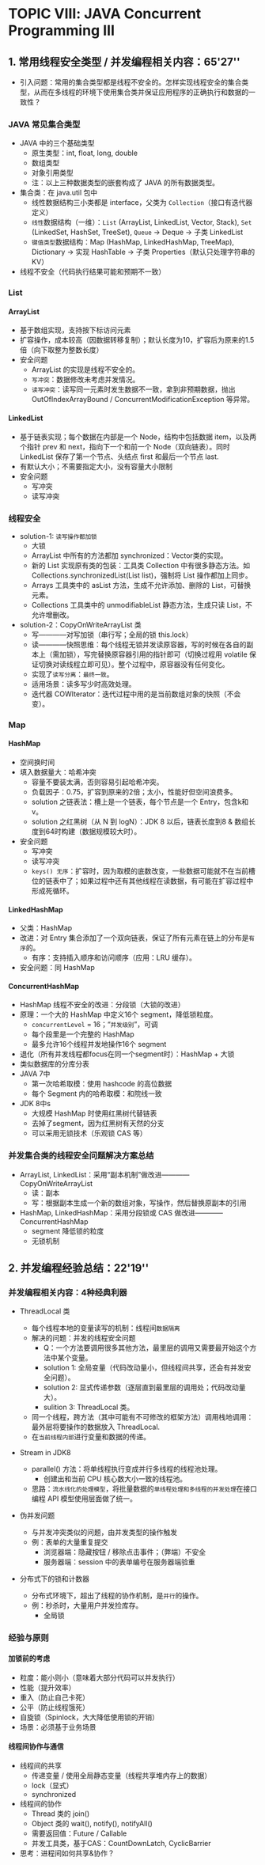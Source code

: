 # TOPIC Ⅷ: JAVA Concurrent Programming Ⅲ
## 1. 常用线程安全类型 / 并发编程相关内容：65'27''
* 引入问题：常用的集合类型都是线程不安全的。怎样实现线程安全的集合类型，从而在多线程的环境下使用集合类并保证应用程序的正确执行和数据的一致性？

### JAVA 常见集合类型
* JAVA 中的三个基础类型
    * 原生类型：int, float, long, double
    * 数组类型
    * 对象引用类型
    * 注：以上三种数据类型的嵌套构成了 JAVA 的所有数据类型。
* 集合类：在 java.util 包中
    * 线性数据结构三小类都是 interface，父类为 `Collection`（接口有迭代器定义） 
    * `线性`数据结构（一维）：`List` (ArrayList, LinkedList, Vector, Stack), `Set` (LinkedSet, HashSet, TreeSet), `Queue` -> Deque -> 子类 LinkedList
    * `键值类型`数据结构：Map (HashMap, LinkedHashMap, TreeMap), Dictionary -> 实现 HashTable -> 子类 Properties（默认只处理字符串的KV）
* 线程不安全（代码执行结果可能和预期不一致）

### List
#### ArrayList
* 基于数组实现，支持按下标访问元素
* 扩容操作，成本较高（因数据转移复制）；默认长度为10，扩容后为原来的1.5倍（向下取整为整数长度）
* 安全问题
    * ArrayList 的实现是线程不安全的。
    * `写冲突`：数据修改未考虑并发情况。
    * `读写冲突`：读写同一元素时发生数据不一致，拿到非预期数据，抛出 OutOfIndexArrayBound / ConcurrentModificationException 等异常。

#### LinkedList
* 基于链表实现；每个数据在内部是一个 Node，结构中包括数据 item，以及两个指针 prev 和 next，指向下一个和前一个 Node（双向链表）。同时 LinkedList 保存了第一个节点、头结点 first 和最后一个节点 last.
* 有默认大小；不需要指定大小，没有容量大小限制
* 安全问题
    * 写冲突
    * 读写冲突

### 线程安全
* solution-1: `读写操作都加锁`
    * 大锁
    * ArrayList 中所有的方法都加 synchronized：Vector类的实现。
    * 新的 List 实现原有类的包装：工具类 Collection 中有很多静态方法。如 Collections.synchronizedList(List<T> list)，强制将 List 操作都加上同步。
    * Arrays 工具类中的 asList 方法，生成不允许添加、删除的 List，可替换元素。
    * Collections 工具类中的 unmodifiableList 静态方法，生成只读 List，不允许增删改。
* solution-2：CopyOnWriteArrayList 类
    * 写————对写加锁（串行写；全局的锁 this.lock）
    * 读————快照思维：每个线程无锁并发读原容器，写的时候在各自的副本上（需加锁），写完替换原容器引用的指针即可（切换过程用 volatile 保证切换对读线程立即可见）。整个过程中，原容器没有任何变化。
    * 实现了`读写分离`：`最终一致`。
    * 适用场景：读多写少时高效处理。
    * 迭代器 COWIterator：迭代过程中用的是当前数组对象的快照（不会变）。

### Map
#### HashMap
* 空间换时间
* 填入数据量大：哈希冲突
    * 容量不要装太满，否则容易引起哈希冲突。
    * 负载因子：0.75，扩容到原来的2倍；太小，性能好但空间浪费多。
    * solution 之链表法：槽上是一个链表，每个节点是一个 Entry，包含k和v。
    * solution 之红黑树（从 N 到 logN）：JDK 8 以后，链表长度到8 & 数组长度到64时构建（数据规模较大时）。
* 安全问题
    * 写冲突
    * 读写冲突
    * `keys() 无序`：扩容时，因为取模的底数改变，一些数据可能就不在当前槽位的链表中了；如果过程中还有其他线程在读数据，有可能在扩容过程中形成死循环。

#### LinkedHashMap
* 父类：HashMap
* 改进：对 Entry 集合添加了一个双向链表，保证了所有元素在链上的分布是`有序`的。
    * 有序：支持插入顺序和访问顺序（应用：LRU 缓存）。
* 安全问题：同 HashMap

#### ConcurrentHashMap
* HashMap 线程不安全的改进：分段锁（大锁的改进）
* 原理：一个大的 HashMap 中定义16个 segment，降低锁粒度。
    * `concurrentLevel` = 16；“`并发级别`”，可调
    * 每个段里是一个完整的 HashMap
    * 最多允许16个线程并发地操作16个 segment
* 退化（所有并发线程都focus在同一个segment时）：HashMap + 大锁
* 类似数据库的分库分表
* JAVA 7中
    * 第一次哈希取模：使用 hashcode 的高位数据 
    * 每个 Segment 内的哈希取模：和院线一致 
* JDK 8中s
    * 大规模 HashMap 时使用红黑树代替链表
    * 去掉了segment，因为红黑树有天然的分支
    * 可以采用无锁技术（乐观锁 CAS 等）

### 并发集合类的线程安全问题解决方案总结
* ArrayList, LinkedList：采用“副本机制”做改进————CopyOnWriteArrayList
    * 读：副本
    * 写：根据副本生成一个新的数组对象，写操作，然后替换原副本的引用
* HashMap, LinkedHashMap：采用分段锁或 CAS 做改进————ConcurrentHashMap
    * segment 降低锁的粒度
    * 无锁机制


## 2. 并发编程经验总结：22'19''

### 并发编程相关内容：4种经典利器
* ThreadLocal 类
    * 每个线程本地的变量读写的机制：线程间`数据隔离`
    * 解决的问题：并发的线程安全问题
        * Q：一个方法要调用很多其他方法，最里层的调用又需要最开始这个方法中某个变量。
        * solution 1: 全局变量（代码改动量小，但线程间共享，还会有并发安全问题）。
        * solution 2: 显式传递参数（逐层直到最里层的调用处；代码改动量大）。
        * sulition 3: ThreadLocal 类。
    * 同一个线程，跨方法（其中可能有不可修改的框架方法）调用栈地调用：最外层将要操作的数据放入 ThreadLocal.
    * 在`当前线程内部`进行变量和数据的传递。

* Stream in JDK8
    * parallel() 方法：将单线程执行变成并行多线程的线程池处理。
        * 创建出和当前 CPU 核心数大小一致的线程池。
    * 思路：`流水线化的处理模型`，将批量数据的`单线程处理和多线程的并发处理`在接口编程 API 模型使用层面做了统一。

* 伪并发问题
    * 与并发冲突类似的问题，由并发类型的操作触发 
    * 例：表单的大量重复提交
        * 浏览器端：隐藏按钮 / 移除点击事件；（弊端）不安全
        * 服务器端：session 中的表单编号在服务器端验重

* 分布式下的锁和计数器
    * 分布式环境下，超出了线程的协作机制，是`并行`的操作。
    * 例：秒杀时，大量用户并发捡库存。
        * 全局锁

### 经验与原则
#### 加锁前的考虑
* 粒度：能小则小（意味着大部分代码可以并发执行）
* 性能（提升效率）
* 重入（防止自己卡死）
* 公平（防止线程饿死）
* 自旋锁（Spinlock，大大降低使用锁的开销）
* 场景：必须基于业务场景

#### 线程间协作与通信 
* 线程间的共享
    * 传递变量 / 使用全局静态变量（线程共享堆内存上的数据）
    * lock（显式）
    * synchronized
* 线程间的协作
    * Thread 类的 join()
    * Object 类的 wait(), notify(), notifyAll()
    * 需要返回值：Future / Callable
    * 并发工具类，基于CAS：CountDownLatch, CyclicBarrier
* 思考：进程间如何共享&协作？

